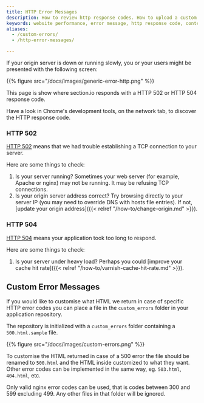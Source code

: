 ```yaml
---
title: HTTP Error Messages
description: How to review http response codes. How to upload a custom error page for your website with section.io.
keywords: website performance, error message, http response code, content delivery network, CDN
aliases:
  - /custom-errors/
  - /http-error-messages/

---
```


If your origin server is down or running slowly, you or your users might be presented with the following screen:

{{% figure src="/docs/images/generic-error-http.png" %}}

This page is show where section.io responds with a HTTP 502 or HTTP 504 response code.

Have a look in Chrome's development tools, on the network tab, to discover the HTTP response code.

### HTTP 502

[HTTP 502](https://en.wikipedia.org/wiki/List_of_HTTP_status_codes#502) means that we had trouble establishing a TCP connection to your server.

Here are some things to check:

1. Is your server running? Sometimes your web server (for example, Apache or nginx) may not be running. It may be refusing TCP connections.
1. Is your origin server address correct? Try browsing directly to your server IP (you may need to override DNS with hosts file entries). If not, [update your origin address]({{< relref "/how-to/change-origin.md" >}}).

### HTTP 504

[HTTP 504](https://en.wikipedia.org/wiki/List_of_HTTP_status_codes#504) means your application took too long to respond.

Here are some things to check:

1. Is your server under heavy load? Perhaps you could [improve your cache hit rate]({{< relref "/how-to/varnish-cache-hit-rate.md" >}}).

## Custom Error Messages

If you would like to customise what HTML we return in case of specific HTTP error codes you can place a file in the `custom_errors` folder in your application repository.

The repository is initialized with a `custom_errors` folder containing a `500.html.sample` file.

{{% figure src="/docs/images/custom-errors.png" %}}

To customise the HTML returned in case of a 500 error the file should be renamed to `500.html` and the HTML inside customized to what they want. Other error codes can be implemented in the same way, eg. `503.html`, `404.html`, etc.

Only valid nginx error codes can be used, that is codes between 300 and 599 excluding 499. Any other files in that folder will be ignored.
